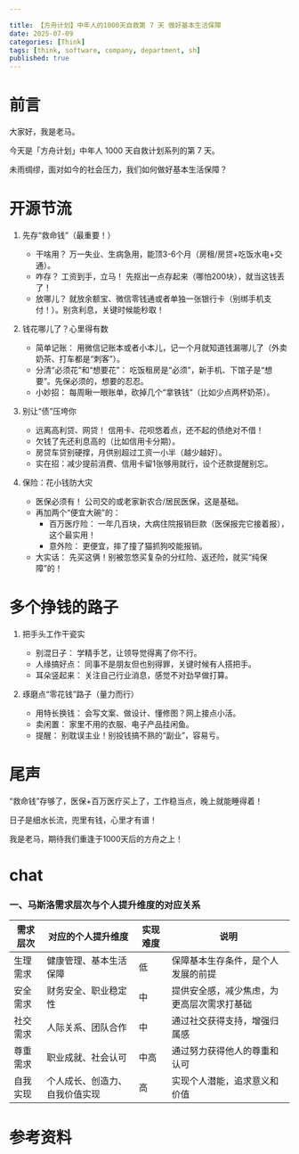 ```yaml
---

title: 【方舟计划】中年人的1000天自救第 7 天 做好基本生活保障
date: 2025-07-09
categories: [Think]
tags: [think, software, company, department, sh]
published: true
---
```


# 前言

大家好，我是老马。  

今天是「方舟计划」中年人 1000 天自救计划系列的第 7 天。

未雨绸缪，面对如今的社会压力，我们如何做好基本生活保障？

# 开源节流

1.  先存“救命钱”（最重要！）

    *   干啥用？ 万一失业、生病急用，能顶3-6个月（房租/房贷+吃饭水电+交通）。
    *   咋存？ 工资到手，立马！ 先抠出一点存起来（哪怕200块），就当这钱丢了！
    *   放哪儿？ 就放余额宝、微信零钱通或者单独一张银行卡（别绑手机支付！）。别贪利息，关键时候能秒取！

2.  钱花哪儿了？心里得有数
    *   简单记账： 用微信记账本或者小本儿，记一个月就知道钱漏哪儿了（外卖奶茶、打车都是“刺客”）。
    *   分清“必须花”和“想要花”： 吃饭租房是“必须”，新手机、下馆子是“想要”。先保必须的，想要的忍忍。
    *   小妙招： 每周瞅一眼账单，砍掉几个“拿铁钱”（比如少点两杯奶茶）。

3.  别让“债”压垮你
    *   远离高利贷、网贷！ 信用卡、花呗悠着点，还不起的债绝对不借！
    *   欠钱了先还利息高的（比如信用卡分期）。
    *   房贷车贷别硬撑，月供别超过工资一小半（越少越好）。
    *   实在招：减少提前消费、信用卡留1张够用就行，设个还款提醒别忘。

4.  保险：花小钱防大灾
    *   医保必须有！ 公司交的或老家新农合/居民医保，这是基础。
    *   再加两个“便宜大碗”的：
        *   百万医疗险： 一年几百块，大病住院报销巨款（医保报完它接着报），这个最实用！
        *   意外险： 更便宜，摔了撞了猫抓狗咬能报销。
    *   大实话： 先买这俩！别被忽悠买复杂的分红险、返还险，就买“纯保障”的！

# 多个挣钱的路子

1.  把手头工作干瓷实
    *   别混日子： 学精手艺，让领导觉得离了你不行。
    *   人缘搞好点： 同事不是朋友但也别得罪，关键时候有人搭把手。
    *   耳朵竖起来： 关注自己行业消息，感觉不对劲早做打算。

2.  琢磨点“零花钱”路子（量力而行）
    *   用特长换钱： 会写文案、做设计、懂修图？网上接点小活。
    *   卖闲置： 家里不用的衣服、电子产品挂闲鱼。
    *   提醒： 别耽误主业！别投钱搞不熟的“副业”，容易亏。

# 尾声

“救命钱”存够了，医保+百万医疗买上了，工作稳当点，晚上就能睡得着！ 

日子是细水长流，兜里有钱，心里才有谱！

我是老马，期待我们重逢于1000天后的方舟之上！




# chat

### 一、马斯洛需求层次与个人提升维度的对应关系

| 需求层次 | 对应的个人提升维度 | 实现难度 | 说明 |
|----------|---------------------|----------|------|
| 生理需求 | 健康管理、基本生活保障 | 低 | 保障基本生存条件，是个人发展的前提 |
| 安全需求 | 财务安全、职业稳定性 | 中 | 提供安全感，减少焦虑，为更高层次需求打基础 |
| 社交需求 | 人际关系、团队合作 | 中 | 通过社交获得支持，增强归属感 |
| 尊重需求 | 职业成就、社会认可 | 中高 | 通过努力获得他人的尊重和认可 |
| 自我实现 | 个人成长、创造力、自我价值实现 | 高 | 实现个人潜能，追求意义和价值 |





# 参考资料




